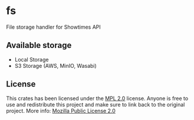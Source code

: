 # fs

File storage handler for Showtimes API

## Available storage
- Local Storage
- S3 Storage (AWS, MinIO, Wasabi)

## License

This crates has been licensed under the [MPL 2.0](https://github.com/naoTimesdev/showtimes-rs/blob/master/LICENSE-MPL) license. Anyone is free to use and redistribute this project and make sure to link back to the original project. More info: [Mozilla Public License 2.0](https://www.tldrlegal.com/license/mozilla-public-license-2-0-mpl-2)
